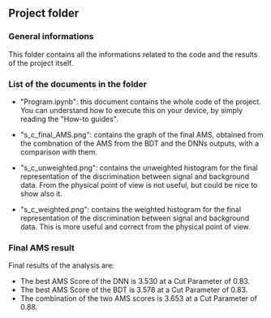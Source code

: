 ## Project folder
### General informations
This folder contains all the informations related to the code and the results of the project itself.

### List of the documents in the folder

- "Program.ipynb": this document contains the whole code of the project. You can understand how to execute this on your device, by simply reading the "How-to guides".

- "s_c_final_AMS.png": contains the graph of the final AMS, obtained from the combnation of the AMS from the BDT and the DNNs outputs, with a comparison with them.

- "s_c_unweighted.png": contains the unweighted histogram for the final representation of the discrimination between signal and background data. From the physical point of view is not useful, but could be nice to show also it.

- "s_c_weighted.png": contains the weighted histogram for the final representation of the discrimination between signal and background data. This is more useful and correct from the physical point of view.

### Final AMS result
Final results of the analysis are:
+ The best AMS Score of the DNN is 3.530 at a Cut Parameter of 0.83.
+ The best AMS Score of the BDT is 3.578 at a Cut Parameter of 0.83.
+ The combination of the two AMS scores is 3.653 at a Cut Parameter of 0.88.
